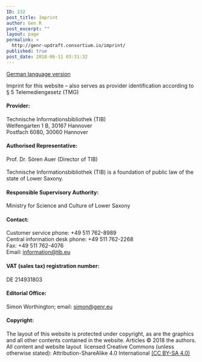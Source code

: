 ```yaml
---
ID: 232
post_title: Imprint
author: Gen R
post_excerpt: ""
layout: page
permalink: >
  http://genr-updraft.consortium.io/imprint/
published: true
post_date: 2018-06-11 03:31:32
---
```

<!-- wp:paragraph -->
<p><a href="/wp/impressum/">German language version</a></p>
<!-- /wp:paragraph -->

<!-- wp:paragraph -->
<p>Imprint for this website – also serves as provider identification according to § 5 Telemediengesetz (TMG)</p>
<!-- /wp:paragraph -->

<!-- wp:heading -->
<h4>Provider:</h4>
<!-- /wp:heading -->

<!-- wp:paragraph -->
<p>Technische Informationsbibliothek (TIB)<br/>Welfengarten 1 B, 30167 Hannover<br/>Postfach 6080, 30060 Hannover</p>
<!-- /wp:paragraph -->

<!-- wp:heading -->
<h4>Authorised Representative:</h4>
<!-- /wp:heading -->

<!-- wp:paragraph -->
<p>Prof. Dr. Sören Auer (Director of TIB)<br/><br/>Technische Informationsbibliothek (TIB) is a foundation of public law of the state of Lower Saxony.</p>
<!-- /wp:paragraph -->

<!-- wp:heading -->
<h4>Responsible Supervisory Authority:</h4>
<!-- /wp:heading -->

<!-- wp:paragraph -->
<p>Ministry for Science and Culture of Lower Saxony</p>
<!-- /wp:paragraph -->

<!-- wp:heading -->
<h4>Contact:</h4>
<!-- /wp:heading -->

<!-- wp:paragraph -->
<p>Customer service phone: +49 511 762-8989<br/>Central information desk phone: +49 511 762-2268<br/>Fax: +49 511 762-4076<br/>Email: <a href="mailto:information@tib.eu">information@tib.eu</a></p>
<!-- /wp:paragraph -->

<!-- wp:heading -->
<h4>VAT (sales tax) registration number:</h4>
<!-- /wp:heading -->

<!-- wp:paragraph -->
<p>DE 214931803</p>
<!-- /wp:paragraph -->

<!-- wp:heading -->
<h4>Editorial Office:</h4>
<!-- /wp:heading -->

<!-- wp:paragraph -->
<p>Simon Worthington; email: <a href="mailto:simon@genr.eu">simon@genr.eu</a></p>
<!-- /wp:paragraph -->

<!-- wp:heading -->
<h4>Copyright:</h4>
<!-- /wp:heading -->

<!-- wp:paragraph -->
<p>The layout of this website is protected under copyright, as are the graphics and all other contents contained in the website. Articles © 2018 the authors. All content and website layout  licensed Creative Commons (unless otherwise stated): Attribution-ShareAlike 4.0 International <a href="https://creativecommons.org/licenses/by-sa/4.0/">(CC BY-SA 4.0)</a> </p>
<!-- /wp:paragraph -->

<!-- wp:paragraph -->
<p></p>
<!-- /wp:paragraph -->